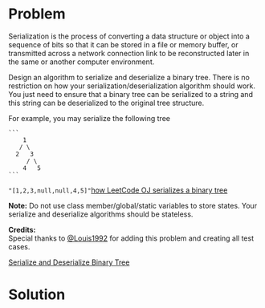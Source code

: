 
# Problem

Serialization is the process of converting a data structure or object into a
sequence of bits so that it can be stored in a file or memory buffer, or
transmitted across a network connection link to be reconstructed later in the
same or another computer environment.

Design an algorithm to serialize and deserialize a binary tree. There is no
restriction on how your serialization/deserialization algorithm should work.
You just need to ensure that a binary tree can be serialized to a string and
this string can be deserialized to the original tree structure.

For example, you may serialize the following tree

    ```
        1
       / \
      2   3
         / \
        4   5
    ```

`"[1,2,3,null,null,4,5]"`[how LeetCode OJ serializes a binary
tree](https://leetcode.com/faq/#binary-tree)

**Note:** Do not use class member/global/static variables to store states. Your serialize and deserialize algorithms should be stateless. 

**Credits:**  
Special thanks to [@Louis1992](https://leetcode.com/discuss/user/Louis1992)
for adding this problem and creating all test cases.



[Serialize and Deserialize Binary Tree](https://leetcode.com/problems/serialize-and-deserialize-binary-tree)

# Solution



